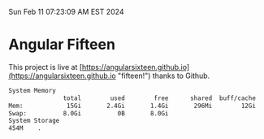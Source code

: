 Sun Feb 11 07:23:09 AM EST 2024

# Angular Fifteen


This project is live at [https://angularsixteen.github.io](https://angularsixteen.github.io "fifteen!") thanks to Github.

```bash
System Memory
               total        used        free      shared  buff/cache   available
Mem:            15Gi       2.4Gi       1.4Gi       296Mi        12Gi        12Gi
Swap:          8.0Gi          0B       8.0Gi
System Storage
454M	.
```
```bash
